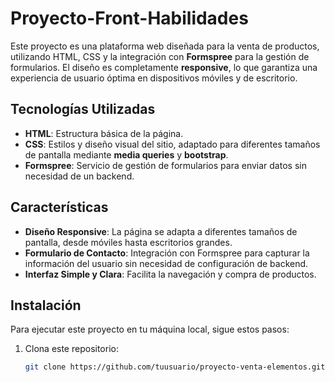 # Proyecto-Front-Habilidades

Este proyecto es una plataforma web diseñada para la venta de productos, utilizando HTML, CSS y la integración con **Formspree** para la gestión de formularios. El diseño es completamente **responsive**, lo que garantiza una experiencia de usuario óptima en dispositivos móviles y de escritorio.

## Tecnologías Utilizadas

- **HTML**: Estructura básica de la página.
- **CSS**: Estilos y diseño visual del sitio, adaptado para diferentes tamaños de pantalla mediante **media queries** y **bootstrap**.
- **Formspree**: Servicio de gestión de formularios para enviar datos sin necesidad de un backend.

## Características

- **Diseño Responsive**: La página se adapta a diferentes tamaños de pantalla, desde móviles hasta escritorios grandes.
- **Formulario de Contacto**: Integración con Formspree para capturar la información del usuario sin necesidad de configuración de backend.
- **Interfaz Simple y Clara**: Facilita la navegación y compra de productos.

## Instalación

Para ejecutar este proyecto en tu máquina local, sigue estos pasos:

1. Clona este repositorio:
   ```bash
   git clone https://github.com/tuusuario/proyecto-venta-elementos.git
